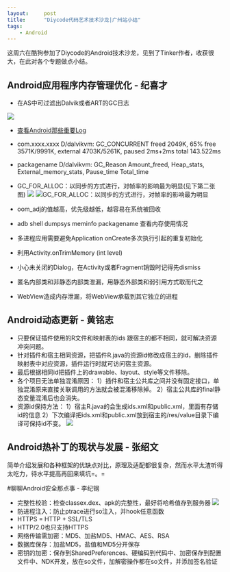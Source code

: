 ```yaml
---
layout:     post
title:      "Diycode代码艺术技术沙龙|广州站小结"
tags:
    - Android
---
```




这周六在酷狗参加了Diycode的Android技术沙龙，见到了Tinker作者，收获很大，在此对各个专题做点小结。

## Android应用程序内存管理优化 - 纪喜才
  - 在AS中可过滤出Dalvik或者ART的GC日志

![](http://ww1.sinaimg.cn/large/61340919jw1f9qgpxocrbj20qo04utbk.jpg)

 - [查看Android那些重要Log](https://github.com/D-clock/Doc/blob/master/Android/%E6%80%A7%E8%83%BD%E4%BC%98%E5%8C%96/01_Android%E7%B3%BB%E7%BB%9F%E9%82%A3%E4%BA%9B%E9%87%8D%E8%A6%81%E7%9A%84LOG.md)
  - com.xxxx.xxxx D/dalvikvm: GC_CONCURRENT freed 2049K, 65% free 3571K/9991K, external 4703K/5261K, paused 2ms+2ms total 143.522ms
  - packagename D/dalvikvm: GC_Reason Amount_freed, Heap_stats, External_memory_stats, Pause_time Total_time
  - GC_FOR_ALLOC：以同步的方式进行，对帧率的影响最为明显(见下第二张图)
![](http://ww4.sinaimg.cn/large/61340919jw1f9qgv7xphqj20ih078wg0.jpg)
![GC_FOR_ALLOC：以同步的方式进行，对帧率的影响最为明显](http://ww1.sinaimg.cn/large/61340919jw1f9qgvzjl3gj20if065jsx.jpg)

- oom_adj的值越高，优先级越低，越容易在系统被回收
- adb shell dumpsys meminfo packagename 查看内存使用情况
- 多进程应用需要避免Application onCreate多次执行引起的重复初始化
- 利用Activity.onTrimMemory (int level)
- 小心未关闭的Dialog，在Activity或者Fragment销毁时记得先dismiss
- 匿名内部类和非静态内部类泄漏，用静态外部类和弱引用方式取而代之
- WebView造成内存泄漏，将WebView承载到其它独立的进程

## Android动态更新 - 黄铭志
- 只要保证插件使用的R文件和映射表的ids 跟宿主的都不相同，就可解决资源冲突问题。
- 针对插件和宿主相同资源，把插件R.java的资源id修改成宿主的id，删除插件映射表中对应资源，插件运行时就可访问宿主资源。
- 最后根据相同id把插件上的drawable、layout、style等文件移除。
- 各个项目无法单独混淆原因：
1）插件和宿主公共库之间并没有固定接口，单独混淆原来直接关联调用的方法就会被混淆移除掉。
2）宿主公共库的final静态变量混淆后也会消失。
- 资源id保持方法：
1）宿主R.java的会生成ids.xml和public.xml，里面有存储id的信息
2）下次编译把ids.xml和public.xml放到宿主的/res/value目录下编译可保持id不变。
![](http://ww2.sinaimg.cn/large/61340919gw1f9t4u80adoj20mn05ggpk.jpg)

## Android热补丁的现状与发展 - 张绍文
简单介绍发展和各种框架的优缺点对比，原理及适配都很复杂，然而水平太渣听得太吃力，待水平提高再回来填坑=。=

#聊聊Android安全那点事 - 李纪钢
- 完整性校验：检查classex.dex、apk的完整性，最好将哈希值存到服务器
![](http://ww2.sinaimg.cn/large/61340919gw1f9t526cbdvj20f70iwaba.jpg)
- 防进程注入：防止ptrace进行so注入，并hook任意函数
- HTTPS = HTTP + SSL/TLS
- HTTP/2.0也只支持HTTPS
- 网络传输需加密：MD5、加盐MD5、HMAC、AES、RSA
- 数据库保存：加盐MD5，盐值和MD5分开保存
- 密钥的加密：保存到SharedPreferences、硬编码到代码中、加密保存到配置文件中、NDK开发，放在so文件，加解密操作都在so文件，并添加签名验证


